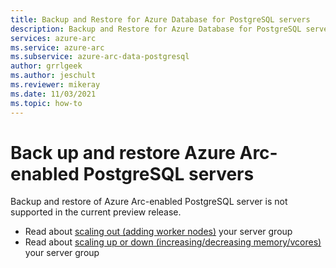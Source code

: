 ```yaml
---
title: Backup and Restore for Azure Database for PostgreSQL servers
description: Backup and Restore for Azure Database for PostgreSQL servers
services: azure-arc
ms.service: azure-arc
ms.subservice: azure-arc-data-postgresql
author: grrlgeek
ms.author: jeschult
ms.reviewer: mikeray
ms.date: 11/03/2021
ms.topic: how-to
---
```


# Back up and restore Azure Arc-enabled PostgreSQL servers

Backup and restore of Azure Arc-enabled PostgreSQL server is not supported in the current preview release.

- Read about [scaling out (adding worker nodes)](scale-out-in-postgresql-hyperscale-server-group.md) your server group
- Read about [scaling up or down (increasing/decreasing memory/vcores)](scale-up-down-postgresql-hyperscale-server-group-using-cli.md) your server group
